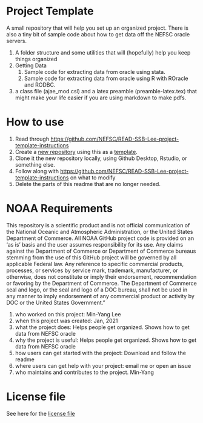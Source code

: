 # Project Template

A small repository that will help you set up an organized project. There is also a tiny bit of sample code about how to get data off the NEFSC oracle servers.  

1. A folder structure and some utilities that will (hopefully) help you keep things organized
1. Getting Data
    1. Sample code for extracting data from oracle using stata.
    1. Sample code for extracting data from oracle using R with ROracle and RODBC.
1. a class file (ajae_mod.csl) and a latex preamble (preamble-latex.tex) that might make your life easier if you are using markdown to make pdfs.

# How to use

1.  Read through https://github.com/NEFSC/READ-SSB-Lee-project-template-instructions
2.  Create a [new repository](/images/new_repository.jpg) using this as a [template](/images/from_template.jpg).
3.  Clone it the new repository locally, using Github Desktop, Rstudio, or something else.
4.  Follow along with https://github.com/NEFSC/READ-SSB-Lee-project-template-instructions on what to modify
5.  Delete the parts of this readme that are no longer needed.

# NOAA Requirements
This repository is a scientific product and is not official communication of the National Oceanic and Atmospheric Administration, or the United States Department of Commerce. All NOAA GitHub project code is provided on an ‘as is’ basis and the user assumes responsibility for its use. Any claims against the Department of Commerce or Department of Commerce bureaus stemming from the use of this GitHub project will be governed by all applicable Federal law. Any reference to specific commercial products, processes, or services by service mark, trademark, manufacturer, or otherwise, does not constitute or imply their endorsement, recommendation or favoring by the Department of Commerce. The Department of Commerce seal and logo, or the seal and logo of a DOC bureau, shall not be used in any manner to imply endorsement of any commercial product or activity by DOC or the United States Government.”


1. who worked on this project:  Min-Yang Lee
1. when this project was created: Jan, 2021 
1. what the project does: Helps people get organized.  Shows how to get data from NEFSC oracle 
1. why the project is useful:  Helps people get organized.  Shows how to get data from NEFSC oracle 
1. how users can get started with the project: Download and follow the readme
1. where users can get help with your project:  email me or open an issue
1. who maintains and contributes to the project. Min-Yang

# License file
See here for the [license file](License.txt)
